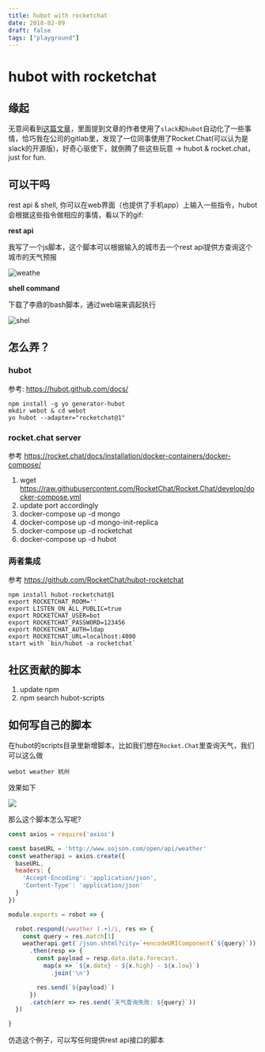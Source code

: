 ```yaml
---
title: hubot with rocketchat
date: 2018-02-09
draft: false
tags: ["playground"]
---
```


# hubot with rocketchat


## 缘起

无意间看到[这篇文章](https://medium.com/@wanquribao/%E6%B9%BE%E5%8C%BA%E6%97%A5%E6%8A%A5%E6%98%AF%E5%A6%82%E4%BD%95%E8%BF%90%E4%BD%9C%E7%9A%84-5f2482e21be2)，里面提到文章的作者使用了`slack`和`hubot`自动化了一些事情，恰巧我在公司的gitlab里，发现了一位同事使用了Rocket.Chat(可以认为是slack的开源版)，好奇心驱使下，就倒腾了些这些玩意 -> hubot & rocket.chat，just for fun.

## 可以干吗

rest api & shell, 你可以在web界面（也提供了手机app）上输入一些指令，hubot会根据这些指令做相应的事情，看以下的gif:

__rest api__

我写了一个js脚本，这个脚本可以根据输入的城市去一个rest api提供方查询这个城市的天气预报

![weathe](https://i.loli.net/2018/02/09/5a7d98279f248.gif)

__shell command__

下载了李鼎的bash脚本，通过web端来调起执行

![shel](https://i.loli.net/2018/02/09/5a7d982c6a12c.gif)


## 怎么弄？

### hubot

参考: https://hubot.github.com/docs/

```
npm install -g yo generator-hubot
mkdir webot & cd webot
yo hubot --adapter="rocketchat@1"
```

### rocket.chat server


参考 https://rocket.chat/docs/installation/docker-containers/docker-compose/

1. wget https://raw.githubusercontent.com/RocketChat/Rocket.Chat/develop/docker-compose.yml
2. update port accordingly
3. docker-compose up -d mongo
4. docker-compose up -d mongo-init-replica
5. docker-compose up -d rocketchat
6. docker-compose up -d hubot


### 两者集成

参考 https://github.com/RocketChat/hubot-rocketchat

```
npm install hubot-rocketchat@1
export ROCKETCHAT_ROOM=''
export LISTEN_ON_ALL_PUBLIC=true
export ROCKETCHAT_USER=bot
export ROCKETCHAT_PASSWORD=123456
export ROCKETCHAT_AUTH=ldap
export ROCKETCHAT_URL=localhost:4000
start with `bin/hubot -a rocketchat`
```


## 社区贡献的脚本

1. update npm
2. npm search hubot-scripts <whatever you want>



## 如何写自己的脚本


在hubot的scripts目录里新增脚本，比如我们想在`Rocket.Chat`里查询天气，我们可以这么做

`webot weather 杭州`

效果如下

![](https://i.loli.net/2018/02/09/5a7d97ff031b1.jpg)

那么这个脚本怎么写呢?

```js
const axios = require('axios')

const baseURL = 'http://www.sojson.com/open/api/weather'
const weatherapi = axios.create({
  baseURL,
  headers: {
    'Accept-Encoding': 'application/json',
    'Content-Type': 'application/json'
  }
})

module.exports = robot => {

  robot.respond(/weather (.+)/i, res => {
    const query = res.match[1]
    weatherapi.get(`/json.shtml?city=`+encodeURIComponent(`${query}`))
      .then(resp => {
        const payload = resp.data.data.forecast.
          map(x => `${x.date} - ${x.high} - ${x.low}`)
            .join('\n')

        res.send(`${payload}`)
      })
      .catch(err => res.send(`天气查询失败: ${query}`))
  })

}
```

仿造这个例子，可以写任何提供rest api接口的脚本




